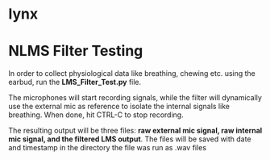 # lynx
# NLMS Filter Testing
In order to collect physiological data like breathing, chewing etc. using the earbud, run the **LMS_Filter_Test.py** file. 

The microphones will start recording signals, while the filter will dynamically use the external mic as reference to isolate the internal signals like breathing. When done, hit CTRL-C to stop recording. 

The resulting output will be three files: **raw external mic signal, raw internal mic signal, and the filtered LMS output**. The files will be saved with date and timestamp in the directory the file was run as .wav files
